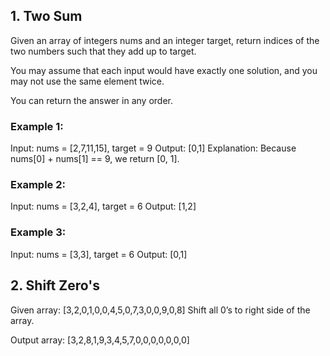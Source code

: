 ## 1. Two Sum
Given an array of integers nums and an integer target, return indices of the two numbers such that they add up to target.

You may assume that each input would have exactly one solution, and you may not use the same element twice.

You can return the answer in any order.

### Example 1:
Input: nums = [2,7,11,15], target = 9
Output: [0,1]
Explanation: Because nums[0] + nums[1] == 9, we return [0, 1].

### Example 2:
Input: nums = [3,2,4], target = 6
Output: [1,2]

### Example 3:
Input: nums = [3,3], target = 6
Output: [0,1]

## 2. Shift Zero's
Given array: [3,2,0,1,0,0,4,5,0,7,3,0,0,9,0,8]
Shift all 0’s to right side of the array.

Output array: [3,2,8,1,9,3,4,5,7,0,0,0,0,0,0,0]